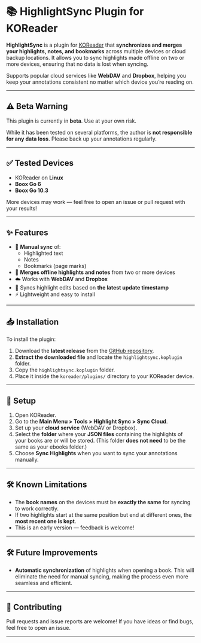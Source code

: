 # 📚 HighlightSync Plugin for KOReader

**HighlightSync** is a plugin for [KOReader](https://github.com/koreader/koreader) that **synchronizes and merges your highlights, notes, and bookmarks** across multiple devices or cloud backup locations. It allows you to sync highlights made offline on two or more devices, ensuring that no data is lost when syncing.

Supports popular cloud services like **WebDAV** and **Dropbox**, helping you keep your annotations consistent no matter which device you’re reading on.

---

## ⚠️ Beta Warning

This plugin is currently in **beta**. Use at your own risk.

While it has been tested on several platforms, the author is **not responsible for any data loss**. Please back up your annotations regularly.

---

## ✅ Tested Devices

- KOReader on **Linux**
- **Boox Go 6**
- **Boox Go 10.3**

More devices may work — feel free to open an issue or pull request with your results!

---

## ✨ Features

- 🔄 **Manual sync** of:
  - Highlighted text
  - Notes
  - Bookmarks (page marks)
- 📝 **Merges offline highlights and notes** from two or more devices
- ☁️ Works with **WebDAV** and **Dropbox**
- 📅 Syncs highlight edits based on **the latest update timestamp**
- ⚡ Lightweight and easy to install

---

## 📥 Installation

To install the plugin:

1. Download the **latest release** from the [GitHub repository](https://github.com/gitalexcampos/koreader-Highlight-Sync/releases).
2. **Extract the downloaded file** and locate the `highlightsync.koplugin` folder.
3. Copy the `highlightsync.koplugin` folder.
4. Place it inside the `koreader/plugins/` directory to your KOReader device.

---

## 🔧 Setup

1. Open KOReader.
2. Go to the **Main Menu > Tools > Highlight Sync > Sync Cloud**.
3. Set up your **cloud service** (WebDAV or Dropbox).
4. Select the **folder** where your **JSON files** containing the highlights of your books are or will be stored. (This folder **does not need** to be the same as your ebooks folder.)
5. Choose **Sync Highlights** when you want to sync your annotations manually.

---

## 🛠 Known Limitations

- The **book names** on the devices must be **exactly the same** for syncing to work correctly.
- If two highlights start at the same position but end at different ones, the **most recent one is kept**.
- This is an early version — feedback is welcome!

---

## 🛠 Future Improvements

- **Automatic synchronization** of highlights when opening a book. This will eliminate the need for manual syncing, making the process even more seamless and efficient.

---

## 🤝 Contributing

Pull requests and issue reports are welcome! If you have ideas or find bugs, feel free to open an issue.

---


